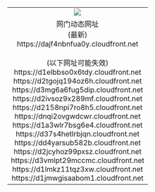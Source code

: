 ﻿<table>
  <tr></tr>
  <tr><td colspan=2 align=center><img src="https://dajf4nbnfua0y.cloudfront.net/Up/oGate.jpg" /></td></tr>
  <tr><td colspan=2 align=center>网门动态网址<br/>(最新)
<br>https://dajf4nbnfua0y.cloudfront.net
<br/><br/>(以下网址可能失效)
<br>https://d1elbbso0x6tdy.cloudfront.net
<br>https://d2tgojq194oz6h.cloudfront.net
<br>https://d3mg6a6fug5dip.cloudfront.net
<br>https://d2ivsoz9x289mf.cloudfront.net
<br>https://d2158npi7ro8h5.cloudfront.net
<br>https://dnqi2ovgwdcwr.cloudfront.net
<br>https://d1a3wlr7bsg6e4.cloudfront.net
<br>https://d37s4hetlrbjqn.cloudfront.net
<br>https://dd4yarsub582b.cloudfront.net
<br>https://d2jcyhoz99pxsz.cloudfront.net
<br>https://d3vmlpt29mccmc.cloudfront.net
<br>https://d1lmkz11tqz3xw.cloudfront.net
<br>https://d1jmwgisaabom1.cloudfront.net
    </td>
  </tr>
</table>
